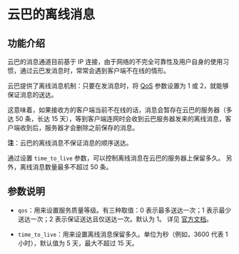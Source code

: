 # 云巴的离线消息

## 功能介绍

云巴的消息通道目前基于 IP 连接，由于网络的不完全可靠性及用户自身的使用习惯，通过云巴发消息时，常常会遇到客户端不在线的情形。

云巴提供了离线消息机制：只要在发消息时，将 [QoS](product_kb_qos.md) 参数设置为 1 或 2，就能够保证消息的送达。

这意味着，如果接收方的客户端当前不在线的话，消息会暂存在云巴的服务器（多达 50 条，长达 15 天），等到客户端连网时会收到云巴服务器发来的离线消息，客户端收到后，服务器才会删除之前保存的消息。

**注**：云巴的离线消息不保证消息的顺序送达。

通过设置 `time_to_live` 参数，可以控制离线消息在云巴的服务器上保留多久。
另外，离线消息数量最多不超过 50 条。

## 参数说明

* `qos`：用来设置服务质量等级。有三种取值：0 表示最多送达一次；1 表示最少送达一次；2 表示保证送达且仅送达一次。默认为 1。
详见 [官方文档](http://docs.oasis-open.org/mqtt/mqtt/v3.1.1/os/mqtt-v3.1.1-os.html#_Toc398718099)。

* `time_to_live`：用来设置离线消息保留多久。单位为秒（例如，3600 代表 1 小时），默认值为 5 天，最大不超过 15 天。
